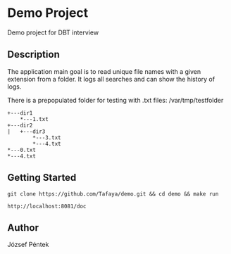 # Demo Project

Demo project for DBT interview

## Description

The application main goal is to read unique file names with a given 
extension from a folder. It logs all searches and can show the history of logs.

There is a prepopulated folder for testing with .txt files: /var/tmp/testfolder

```
+---dir1
    *---1.txt
+---dir2
|   +---dir3
        *---3.txt
        *---4.txt
*---0.txt
*---4.txt
```

## Getting Started

```
git clone https://github.com/Tafaya/demo.git && cd demo && make run

http://localhost:8081/doc
```

## Author

József Péntek